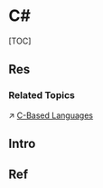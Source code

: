 # C\#

[TOC]



## Res
### Related Topics
↗ [C-Based Languages](../C-Based%20Languages.md)



## Intro


## Ref

